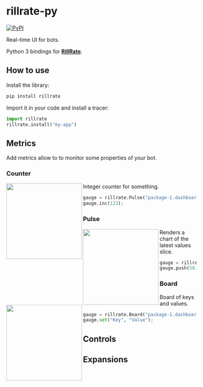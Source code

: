 # rillrate-py

[![PyPI][pypi-badge]][pypi-url]

[pypi-badge]: https://badge.fury.io/py/rillrate.svg
[pypi-url]: https://pypi.org/project/rillrate

Real-time UI for bots.

Python 3 bindings for [**RillRate**][rillrate].

[rillrate]: https://github.com/rillrate/rillrate

## How to use

Install the library:

```sh
pip install rillrate
```

Import it in your code and install a tracer:

```python
import rillrate
rillrate.install("my-app")
```

## Metrics

Add metrics allow to to monitor some properties of your bot.

### Counter

<img src="https://cdn.rillrate.com/github/rillrate/tracers/counter.png" width="200" align="left">

Integer counter for something.

```python
gauge = rillrate.Pulse("package-1.dashboard-1.group-1.counter");
gauge.inc(123);
```

### Pulse

<img src="https://cdn.rillrate.com/github/rillrate/tracers/pulse.gif" width="200" align="left">

Renders a chart of the latest values slice.

```python
gauge = rillrate.Pulse("package-1.dashboard-1.group-1.pulse");
gauge.push(50.2);
```

### Board

<img src="https://cdn.rillrate.com/github/rillrate/tracers/board.png" width="200" align="left">

Board of keys and values.

```python
gauge = rillrate.Board("package-1.dashboard-1.group-1.pulse");
gauge.set("Key", "Value");
```

## Controls

## Expansions
